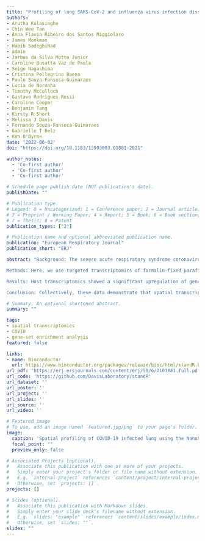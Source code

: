 ```yaml
---
title: "Profiling of lung SARS-CoV-2 and influenza virus infection dissects virus-specific host responses and gene signatures"
authors:
- Arutha Kulasinghe
- Chin Wee Tan
- Anna Flavia Ribeiro dos Santos Miggiolaro
- James Monkman
- Habib SadeghiRad
- admin
- Jarbas da Silva Motta Junior
- Caroline Busatta Vaz de Paula
- Seigo Nagashima
- Cristina Pellegrino Baena
- Paulo Souza-Fonseca-Guimaraes
- Lucia de Noronha
- Timothy McCulloch
- Gustavo Rodrigues Rossi
- Caroline Cooper
- Benjamin Tang
- Kirsty R Short
- Melissa J Davis
- Fernando Souza-Fonseca-Guimaraes
- Gabrielle T Belz
- Ken O'Byrne
date: "2022-06-02"
doi: "https://doi.org/10.1183/13993003.01881-2021"

author_notes:
  - 'Co-first author'
  - 'Co-first author'
  - 'Co-first author'

# Schedule page publish date (NOT publication's date).
publishDate: ""

# Publication type.
# Legend: 0 = Uncategorized; 1 = Conference paper; 2 = Journal article;
# 3 = Preprint / Working Paper; 4 = Report; 5 = Book; 6 = Book section;
# 7 = Thesis; 8 = Patent
publication_types: ["2"]

# Publication name and optional abbreviated publication name.
publication: "European Respiratory Journal"
publication_short: "ERJ"

abstract: "Background: The severe acute respiratory syndrome coronavirus 2 (SARS-CoV-2) which emerged in late 2019 has spread globally, causing a pandemic of respiratory illness designated coronavirus disease 2019 (COVID-19). A better definition of the pulmonary host response to SARS-CoV-2 infection is required to understand viral pathogenesis and to validate putative COVID-19 biomarkers that have been proposed in clinical studies.

Methods: Here, we use targeted transcriptomics of formalin-fixed paraffin-embedded tissue using the NanoString GeoMX platform to generate an in-depth picture of the pulmonary transcriptional landscape of COVID-19, pandemic H1N1 influenza and uninfected control patients.

Results: Host transcriptomics showed a significant upregulation of genes associated with inflammation, type I interferon production, coagulation and angiogenesis in the lungs of COVID-19 patients compared to non-infected controls. SARS-CoV-2 was non-uniformly distributed in lungs (emphasising the advantages of spatial transcriptomics) with the areas of high viral load associated with an increased type I interferon response. Once the dominant cell type present in the sample, within patient correlations and patient–patient variation, had been controlled for, only a very limited number of genes were differentially expressed between the lungs of fatal influenza and COVID-19 patients. Strikingly, the interferon-associated gene IFI27, previously identified as a useful blood biomarker to differentiate bacterial and viral lung infections, was significantly upregulated in the lungs of COVID-19 patients compared to patients with influenza.

Conclusion: Collectively, these data demonstrate that spatial transcriptomics is a powerful tool to identify novel gene signatures within tissues, offering new insights into the pathogenesis of SARS-COV-2 to aid in patient triage and treatment."

# Summary. An optional shortened abstract.
summary: ""

tags:
- spatial transcriptomics
- COVID
- gene-set enrichment analysis
featured: false

links:
- name: Bioconductor
  url: https://www.bioconductor.org/packages/release/bioc/html/standR.html
url_pdf: 'https://erj.ersjournals.com/content/erj/59/6/2101881.full.pdf'
url_code: 'https://github.com/DavisLaboratory/standR'
url_dataset: ''
url_poster: ''
url_project: ''
url_slides: ''
url_source: ''
url_video: ''

# Featured image
# To use, add an image named `featured.jpg/png` to your page's folder. 
image:
  caption: 'Spatial profiling of COVID-19 infected lung using the NanoString GeoMx platform'
  focal_point: ""
  preview_only: false

# Associated Projects (optional).
#   Associate this publication with one or more of your projects.
#   Simply enter your project's folder or file name without extension.
#   E.g. `internal-project` references `content/project/internal-project/index.md`.
#   Otherwise, set `projects: []`.
projects: []

# Slides (optional).
#   Associate this publication with Markdown slides.
#   Simply enter your slide deck's filename without extension.
#   E.g. `slides: "example"` references `content/slides/example/index.md`.
#   Otherwise, set `slides: ""`.
slides: ""
---
```

